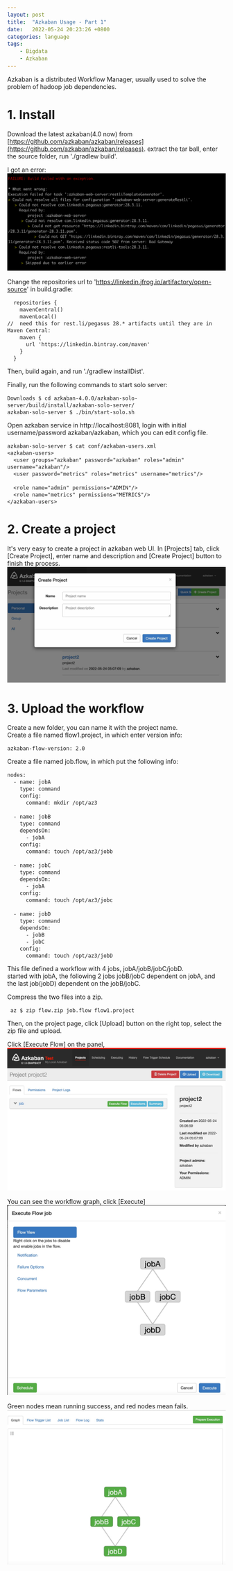 ```yaml
---
layout: post
title:  "Azkaban Usage - Part 1"
date:   2022-05-24 20:23:26 +0800
categories: language
tags:
    - Bigdata
    - Azkaban
---
```


Azkaban is a distributed Workflow Manager, 
usually used to solve the problem of hadoop job dependencies.

# 1. Install
Download the latest azkaban(4.0 now) from [https://github.com/azkaban/azkaban/releases](https://github.com/azkaban/azkaban/releases).
extract the tar ball, enter the source folder, run './gradlew build'.  

I got an error: 
![azkaban-error](/post_img/azkaban-error.png)

Change the repositories url to 'https://linkedin.jfrog.io/artifactory/open-source' in build.gradle:
```text
  repositories {
    mavenCentral()
    mavenLocal()
//  need this for rest.li/pegasus 28.* artifacts until they are in Maven Central:
    maven {
      url 'https://linkedin.bintray.com/maven'
    }
  }
```
Then, build again, and run './gradlew installDist'.

Finally, run the following commands to start solo server:
```shell
Downloads $ cd azkaban-4.0.0/azkaban-solo-server/build/install/azkaban-solo-server/
azkaban-solo-server $ ./bin/start-solo.sh
```

Open azkaban service in http://localhost:8081, login with initial username/password azkaban/azkaban, which you can edit config file.
```shell
azkaban-solo-server $ cat conf/azkaban-users.xml
<azkaban-users>
  <user groups="azkaban" password="azkaban" roles="admin" username="azkaban"/>
  <user password="metrics" roles="metrics" username="metrics"/>

  <role name="admin" permissions="ADMIN"/>
  <role name="metrics" permissions="METRICS"/>
</azkaban-users>
```

# 2. Create a project
It's very easy to create a project in azkaban web UI.
In [Projects] tab, click [Create Project], enter name and description and [Create Project] button to finish the process.
![azkaban-create-project](/post_img/azkaban-1.jpg)

# 3. Upload the workflow
Create a new folder, you can name it with the project name.    
Create a file named flow1.project, in which enter version info:
```text
azkaban-flow-version: 2.0
```
Create a file named job.flow, in which put the following info: 
```text
nodes:
  - name: jobA
    type: command
    config:
      command: mkdir /opt/az3

  - name: jobB
    type: command
    dependsOn:
      - jobA
    config:
      command: touch /opt/az3/jobb

  - name: jobC
    type: command
    dependsOn:
      - jobA
    config:
      command: touch /opt/az3/jobc

  - name: jobD
    type: command
    dependsOn:
      - jobB
      - jobC
    config:
      command: touch /opt/az3/jobD
```
This file defined a workflow with 4 jobs, jobA/jobB/jobC/jobD.  
started with jobA, the following 2 jobs jobB/jobC dependent on jobA, and the last job(jobD) dependent on the jobB/jobC.

Compress the two files into a zip.
```shell
 az $ zip flow.zip job.flow flow1.project
```

Then, on the project page, click [Upload] button on the right top, select the zip file and upload.

Click [Execute Flow] on the panel, 
![azkaban-execute-flow](/post_img/azkaban-2.jpg)

You can see the workflow graph, click [Execute]
![azkaban-workflow-graph](/post_img/azkaban-3.jpg)

Green nodes mean running success, and red nodes mean fails.
![azkaban-workflow-result](/post_img/azkaban-4.jpg)

